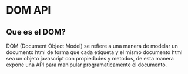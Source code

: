 DOM API
=======

Que es el DOM?
--------------

DOM (Document Object Model) se refiere a una manera de modelar un documento html de forma que cada etiqueta y el mismo documento html
sea un objeto javascript con propiedades y metodos, de esta manera expone una API para manipular programaticamente el documento.
